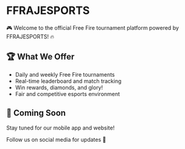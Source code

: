 # FFRAJESPORTS

🎮 Welcome to the official Free Fire tournament platform powered by FFRAJESPORTS! 🔥

## 🏆 What We Offer
- Daily and weekly Free Fire tournaments
- Real-time leaderboard and match tracking
- Win rewards, diamonds, and glory!
- Fair and competitive esports environment

## 📲 Coming Soon
Stay tuned for our mobile app and website!

Follow us on social media for updates 🚀
